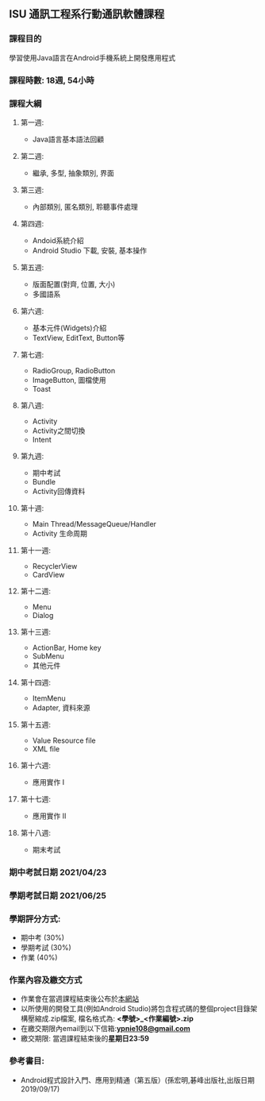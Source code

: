 ## ISU 通訊工程系行動通訊軟體課程

### 課程目的

學習使用Java語言在Android手機系統上開發應用程式

### 課程時數: 18週, 54小時

### 課程大綱

1. 第一週:
   - Java語言基本語法回顧 
    
1. 第二週:
   - 繼承, 多型, 抽象類別, 界面
   
1. 第三週:
   - 內部類別, 匿名類別, 聆聽事件處理 
    
1. 第四週:
   - Andoid系統介紹
   - Android Studio 下載, 安裝, 基本操作
    
1. 第五週:
   - 版面配置(對齊, 位置, 大小)
   - 多國語系

1. 第六週:
   - 基本元件(Widgets)介紹
   - TextView, EditText, Button等

1. 第七週:
   - RadioGroup, RadioButton
   - ImageButton, 圖檔使用
   - Toast
   
1. 第八週:
   - Activity
   - Activity之間切換
   - Intent
   
1. 第九週:
   - 期中考試
   - Bundle
   - Activity回傳資料

1. 第十週:
   - Main Thread/MessageQueue/Handler
   - Activity 生命周期
    
1. 第十一週:
   - RecyclerView
   - CardView

1. 第十二週:
   - Menu
   - Dialog

1. 第十三週:
   - ActionBar, Home key
   - SubMenu
   - 其他元件
        
1. 第十四週:
   - ItemMenu
   - Adapter, 資料來源
    
1. 第十五週:   
   - Value Resource file
   - XML file
   
1. 第十六週:
   - 應用實作 I
    
1. 第十七週:
   - 應用實作 II
     
1. 第十八週:
   - 期末考試
   
### 期中考試日期 2021/04/23
### 學期考試日期 2021/06/25

### 學期評分方式: 

   - 期中考 (30%) 
   - 學期考試 (30%)
   - 作業 (40%) 
    
### 作業內容及繳交方式

   - 作業會在當週課程結束後公布於[本網站](https://ypnie108.github.io/2021ISU/homework)
   - 以所使用的開發工具(例如Android Studio)將包含程式碼的整個project目錄架構壓縮成.zip檔案, 檔名格式為: **\<學號>\_\<作業編號>.zip**
   - 在繳交期限內email到以下信箱:**ypnie108@gmail.com**
   - 繳交期限: 當週課程結束後的**星期日23:59**

### 參考書目:
   - Android程式設計入門、應用到精通（第五版）(孫宏明,碁峰出版社,出版日期2019/09/17)
